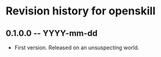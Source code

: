 # Revision history for openskill

## 0.1.0.0 -- YYYY-mm-dd

* First version. Released on an unsuspecting world.
